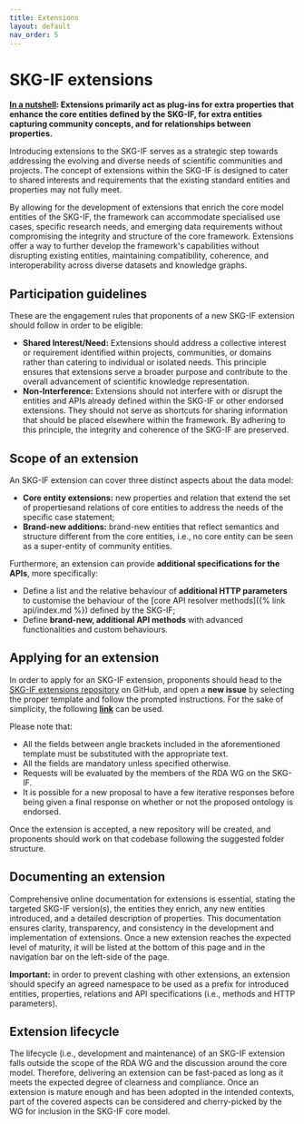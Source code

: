 ```yaml
---
title: Extensions
layout: default
nav_order: 5
---
```


# SKG-IF extensions

**<u>In a nutshell</u>: Extensions primarily act as plug-ins for extra properties that enhance the core entities defined by the SKG-IF, for extra entities capturing community concepts, and for relationships between properties.**

Introducing extensions to the SKG-IF serves as a strategic step towards addressing the evolving and diverse needs of scientific communities and projects.
The concept of extensions within the SKG-IF is designed to cater to shared interests and requirements that the existing standard entities and properties may not fully meet.

By allowing for the development of extensions that enrich the core model entities of the SKG-IF, the framework can accommodate specialised use cases, specific research needs, and emerging data requirements without compromising the integrity and structure of the core framework. 
Extensions offer a way to further develop the framework's capabilities without disrupting existing entities, maintaining compatibility, coherence, and interoperability across diverse datasets and knowledge graphs.


## Participation guidelines
These are the engagement rules that proponents of a new SKG-IF extension should follow in order to be eligible:
- **Shared Interest/Need:** Extensions should address a collective interest or requirement identified within projects, communities, or domains rather than catering to individual or isolated needs. This principle ensures that extensions serve a broader purpose and contribute to the overall advancement of scientific knowledge representation.
- **Non-Interference:** Extensions should not interfere with or disrupt the entities and APIs already defined within the SKG-IF or other endorsed extensions. They should not serve as shortcuts for sharing information that should be placed elsewhere within the framework. By adhering to this principle, the integrity and coherence of the SKG-IF are preserved.


## Scope of an extension
An SKG-IF extension can cover three distinct aspects about the data model:
- **Core entity extensions:** new properties and relation that extend the set of propertiesand relations of core entities to address the needs of the specific case statement;
- **Brand-new additions:** brand-new entities that reflect semantics and structure different from the core entities, i.e., no core entity can be seen as a super-entity of community entities.

Furthermore, an extension can provide **additional specifications for the APIs**, more specifically:
- Define a list and the relative behaviour of **additional HTTP parameters** to customise the behaviour of the [core API resolver methods]({% link api/index.md %}) defined by the SKG-IF;
- Define **brand-new, additional API methods** with advanced functionalities and custom behaviours.


## Applying for an extension
In order to apply for an SKG-IF extension, proponents should head to the [SKG-IF extensions repository](https://github.com/skg-if/extensions) on GitHub, and open a **new issue** by selecting the proper template and follow the prompted instructions.
For the sake of simplicity, the following [**link**](https://github.com/skg-if/extensions/issues/new?assignees=&labels=new+extension&projects=&template=new-skg-if-extension.md&title=) can be used.

Please note that:
- All the fields between angle brackets included in the aforementioned template must be substituted with the appropriate text. 
- All the fields are mandatory unless specified otherwise.
- Requests will be evaluated by the members of the RDA WG on the SKG-IF. 
- It is possible for a new proposal to have a few iterative responses before being given a final response on whether or not the proposed ontology is endorsed. 

Once the extension is accepted, a new repository will be created, and proponents should work on that codebase following the suggested folder structure.


## Documenting an extension
Comprehensive online documentation for extensions is essential, stating the targeted SKG-IF version(s), the entities they enrich, any new entities introduced, and a detailed description of properties.
This documentation ensures clarity, transparency, and consistency in the development and implementation of extensions.
Once a new extension reaches the expected level of maturity, it will be listed at the bottom of this page and in the navigation bar on the left-side of the page.

**Important:** in order to prevent clashing with other extensions, an extension should specify an agreed namespace to be used as a prefix for introduced entities, properties, relations and API specifications (i.e., methods and HTTP parameters).


## Extension lifecycle
The lifecycle (i.e., development and maintenance) of an SKG-IF extension falls outside the scope of the RDA WG and the discussion around the core model. 
Therefore, delivering an extension can be fast-paced as long as it meets the expected degree of clearness and compliance. 
Once an extension is mature enough and has been adopted in the intended contexts, part of the covered aspects can be considered and cherry-picked by the WG for inclusion in the SKG-IF core model.
